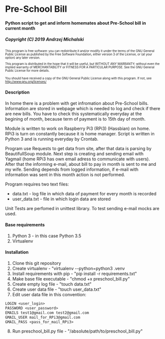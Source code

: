 # Pre-School Bill


#### Python script to get and inform homemates about Pre-School bill in current month

##### Copyright (C) 2019 Andrzej Michalski 

<small>
<small>
This program is free software: you can redistribute it and/or modify
it under the terms of the GNU General Public License as published by
the Free Software Foundation, either version 3 of the License, or
(at your option) any later version.

This program is distributed in the hope that it will be useful,
but WITHOUT ANY WARRANTY; without even the implied warranty of
MERCHANTABILITY or FITNESS FOR A PARTICULAR PURPOSE.  See the
GNU General Public License for more details.

You should have received a copy of the GNU General Public License
along with this program.  If not, see <http://www.gnu.org/licenses/>
</small>
</small>


#### Description
In home there is a problem with get infromation about Pre-School bills. 
Information are stored in webpage which is needed to log and check if 
there are new bills. You have to check this systematically everyday at the begining
of month, because term of payment is to 15th day of month.

Module is written to work on Raspberry Pi3 (RPi3) (Hassbian) on home. RPi3 is turn
on constantly because it is home manager. Script is written in Python 3
and is running everyday by Crontab.

Program use Requests to get data from site, after that data is parsing
by BeautifullSoup module. Next step is creating and sending email with Yagmail 
(home RPi3 has own email adress to communicate with users). After that
the informing e-mail, about bill to pay in month is sent to me and my wife.
Sending depends from logged information, if e-mail with information
was sent in this month action is not performed.

Program requires two text files:
- data.txt - log file in which data of payment for every month is recorded
- user_data.txt - file in which login data are stored

Unit Tests are perfomed in unittest library. To test sending e-mail mocks are used.

#### Base requirements
1. Python 3 - in this case Python 3.5
2. Virtualenv

#### Installation
1. Clone this git repository
2. Create virtualenv - "virtualenv --python=python3 .venv
3. Install requirements with pip - "pip install -r requirements.txt"
4. Make base file executable - "chmod +x preschool_bill.py"
5. Create empty log file - "touch data.txt"
6. Create user data file - "touch user_data.txt"
7. Edit user data file in this convention:
```txt
LOGIN <user_login>
PASSWORD <user_password>
EMAILS test1@gmail.com test2@gmail.com
GMAIL_USER mail_for_RPi3@gmail.com
GMAIL_PASS <pass_for_mail_RPi3>
```
8. Run preschool_bill.py file - "/absolute/path/to/preschool_bill.py"


